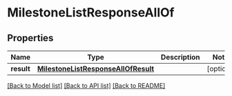 # MilestoneListResponseAllOf


## Properties
Name | Type | Description | Notes
------------ | ------------- | ------------- | -------------
**result** | [**MilestoneListResponseAllOfResult**](MilestoneListResponseAllOfResult.md) |  | [optional] 

[[Back to Model list]](../README.md#documentation-for-models) [[Back to API list]](../README.md#documentation-for-api-endpoints) [[Back to README]](../README.md)


